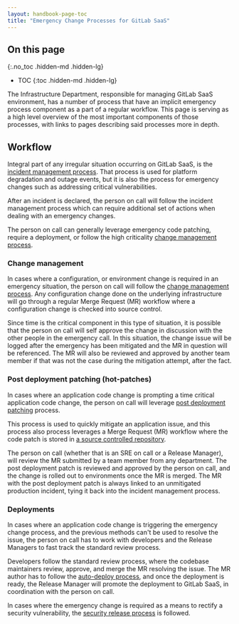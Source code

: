 ```yaml
---
layout: handbook-page-toc
title: "Emergency Change Processes for GitLab SaaS"
---
```


## On this page
{:.no_toc .hidden-md .hidden-lg}

- TOC
{:toc .hidden-md .hidden-lg}

The Infrastructure Department, responsible for managing GitLab SaaS environment, has a number of process that have an implicit emergency process component as a part of a regular workflow. This page is serving as a high level overview of the most important components of those processes, with links to pages describing said processes more in depth.  

## Workflow

Integral part of any irregular situation occurring on GitLab SaaS, is the [incident management process].
That process is used for platform degradation and outage events, but it is also the process for emergency changes such as addressing critical vulnerabilities.

After an incident is declared, the person on call will follow the incident management process which can require additional set of actions when dealing with an emergency changes.

The person on call can generally leverage emergency code patching, require a deployment, or follow the high criticality [change management process].

### Change management

In cases where a configuration, or environment change is required in an emergency situation, the person on call will follow the [change management process]. Any configuration change done on the underlying infrastructure will go through a regular Merge Request (MR) workflow where a configuration change is checked into source control.

Since time is the critical component in this type of situation, it is possible that the person on call will self approve the change in discussion with the other people in the emergency call. In this situation, the change issue will be logged after the emergency has been mitigated and the MR in question will be referenced. The MR will also be reviewed and approved by another team member if that was not the case during the mitigation attempt, after the fact.

### Post deployment patching (hot-patches)

In cases where an application code change is prompting a time critical application code change, the person on call will leverage [post deployment patching] process.

This process is used to quickly mitigate an application issue, and this process also process leverages a Merge Request (MR) workflow where the code patch is stored in [a source controlled repository][patcher].

The person on call (whether that is an SRE on call or a Release Manager), will review the MR submitted by a team member from any department. The post deployment patch is reviewed and approved by the person on call, and the change is rolled out to environments once the MR is merged. The MR with the post deployment patch is always linked to an unmitigated production incident, tying it back into the incident management process.

### Deployments

In cases where an application code change is triggering the emergency change process, and the previous methods can't be used to resolve the issue, the person on call has to work with developers and the Release Managers to fast track the standard review process.

Developers follow the standard review process, where the codebase maintainers review, approve, and merge the MR resolving the issue. The MR author has to follow the [auto-deploy process][auto-deploy label], and once the deployment is ready, the Release Manager will promote the deployment to GitLab SaaS, in coordination with the person on call.

In cases where the emergency change is required as a means to rectify a security vulnerability, the [security release process] is followed.


[incident management process]: /handbook/engineering/infrastructure/incident-management/
[change management process]: /handbook/engineering/infrastructure/change-management/
[post deployment patching]: https://gitlab.com/gitlab-org/release/docs/blob/master/general/deploy/post-deployment-patches.md
[patcher]: https://ops.gitlab.net/gitlab-com/gl-infra/patcher
[auto-deploy label]: /handbook/engineering/releases/#gitlabcom-releases-2
[security release process]: https://gitlab.com/gitlab-org/release/docs/-/blob/master/general/security/process.md
